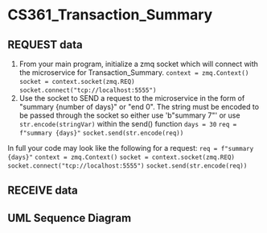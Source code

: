 # CS361_Transaction_Summary

## REQUEST data
1. From your main program, initialize a zmq socket which will connect with the microservice for Transaction_Summary.
  `context = zmq.Context()`
  `socket = context.socket(zmq.REQ)`
  `socket.connect("tcp://localhost:5555")`
3. Use the socket to SEND a request to the microservice in the form of "summary {number of days}" or "end 0". The string must be encoded to be passed through the socket so either use 'b"summary 7"' or use `str.encode(stringVar)` within the send() function
   `days = 30`
   `req = f"summary {days}"`
   `socket.send(str.encode(req))`

In full your code may look like the following for a request:
  `req = f"summary {days}"`
  `context = zmq.Context()`
  `socket = context.socket(zmq.REQ)`
  `socket.connect("tcp://localhost:5555")`
  `socket.send(str.encode(req))`

## RECEIVE data


## UML Sequence Diagram

